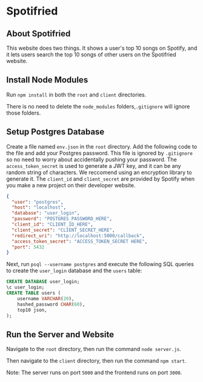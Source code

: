 # Spotifried

## About Spotifried

This website does two things. It shows a user's top 10 songs on Spotify, and it lets users search the top 10 songs of other users on the Spotifried website.

## Install Node Modules

Run `npm install` in both the `root` and `client` directories.

There is no need to delete the `node_modules` folders,`.gitignore` will ignore those folders.

## Setup Postgres Database

Create a file named `env.json` in the `root` directory. Add the following code to the file and add your Postgres password. This file is ignored by `.gitignore` so no need to worry about accidentally pushing your password. The `access_token_secret` is used to generate a JWT key, and it can be any random string of characters. We reccomend using an encryption library to generate it. The `client_id` and `client_secret` are provided by Spotify when you make a new project on their developer website.

```json
{
  "user": "postgres",
  "host": "localhost",
  "database": "user_login",
  "password": "POSTGRES_PASSWORD_HERE",
  "client_id": "CLIENT_ID_HERE",
  "client_secret": "CLIENT_SECRET_HERE",
  "redirect_uri": "http://localhost:5000/callback",
  "access_token_secret": "ACCESS_TOKEN_SECRET HERE",
  "port": 5432
}
```

Next, run `psql --username postgres` and execute the following SQL queries to create the `user_login` database and the `users` table:

```sql
CREATE DATABASE user_login;
\c user_login;
CREATE TABLE users (
    username VARCHAR(20),
    hashed_password CHAR(60),
    top10 json,
);
```

## Run the Server and Website

Navigate to the `root` directory, then run the command `node server.js`.

Then navigate to the `client` directory, then run the command `npm start`.

Note: The server runs on port `5000` and the frontend runs on port `3000`.
